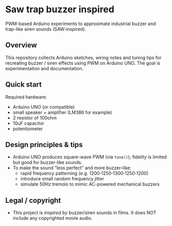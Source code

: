 # Saw trap buzzer inspired

PWM-based Arduino experiments to approximate industrial buzzer and trap-like siren sounds (SAW‑inspired).

## Overview
This repository collects Arduino sketches, wiring notes and tuning tips for recreating buzzer / siren effects using PWM on Arduino UNO. The goal is experimentation and documentation.

## Quick start
Required hardware:
- Arduino UNO (or compatible)
- small speaker + amplifier (LM386 for example)
- 2 resistor of 100ohm
- 10uF capacitor
- potentiometer

## Design principles & tips
- Arduino UNO produces square-wave PWM (via `tone()`); fidelity is limited but good for buzzer-like sounds.
- To make the sound “less perfect” and more buzzer-like:
  - rapid frequency patterning (e.g. 1200‑1250‑1300‑1250‑1200)
  - introduce small random frequency jitter
  - simulate 50Hz tremolo to mimic AC-powered mechanical buzzers

## Legal / copyright
- This project is *inspired by* buzzer/siren sounds in films. It does NOT include any copyrighted movie audio.
